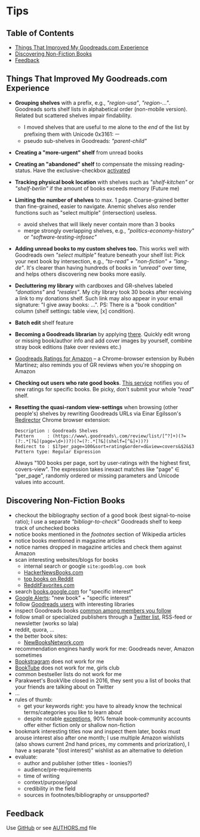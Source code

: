 # Tips

## Table of Contents
- [Things That Improved My Goodreads.com Experience](#things-that-improved-my-goodreadscom-experience)
- [Discovering Non-Fiction Books](#discovering-non-fiction-books)
- [Feedback](#feedback)


## Things That Improved My Goodreads.com Experience

- **Grouping shelves** with a prefix, e.g., _"region-usa"_,
  _"region-..."_. Goodreads sorts shelf lists in alphabetical order (non-mobile version).
  Related but scattered shelves impair findability.  
  - I moved shelves that are useful to me alone to the _end_ of the list by prefixing them with Unicode 0x3161: ㅡ
  - pseudo sub-shelves in Goodreads: _"parent-child"_

- **Creating a "more-urgent" shelf** from unread books

- **Creating an "abandoned" shelf** to compensate the missing reading-status. 
  Have the exclusive-checkbox [activated](https://www.goodreads.com/shelf/edit)

- **Tracking physical book location** with shelves such as _"shelf-kitchen"_ or 
  _"shelf-berlin"_ if the amount of books exceeds memory (Future me)

- **Limiting the number of shelves** to max. 1 page. 
  Coarse-grained better than fine-grained, easier to navigate.
  Anemic shelves also render functions such as "select multiple" (intersection) useless.
  - avoid shelves that will likely never contain more than 3 books
  - merge strongly overlapping shelves, e.g., _"politics-economy-history"_ or _"software-testing-infosec"_

- **Adding unread books to my custom shelves too.** This works
  well with Goodreads own _"select multiple"_ feature beneath your
  shelf list: Pick your next book by intersection, e.g., _"to-read" +
  "non-fiction" + "lang-de"_. 
  It's clearer than having hundreds of books in _"unread"_ over time,
  and helps others discovering new books more easily.
  
- **Decluttering my library** with cardboxes and GR-shelves labeled
  _"donations"_ and _"resales"_. My city library took 30 books
  after receiving a link to my donations shelf.  Such link may also appear in
  your email signature: "I give away books: ...". 
  PS: There is a "book condition" column (shelf settings: table view, [x] condition).

- **Batch edit** shelf feature

- **Becoming a Goodreads librarian** by applying 
  [there](https://www.goodreads.com/about/apply_librarian). Quickly
  edit wrong or missing book/author info and add cover images by yourself,
  combine stray book editions (take over reviews etc.)

- [Goodreads Ratings for Amazon](https://chrome.google.com/webstore/detail/goodreads-ratings-for-ama/fkkcefhhadenobhjnngfdahhlodolkjg) – a Chrome-browser extension by Rubén Martínez; 
  also reminds you of GR reviews when you're shopping on Amazon 

- **Checking out users who rate good books**. 
  [This service](https://andre-st.github.io/goodreads/) notifies you of new ratings for specific books.
  Be picky, don't submit your whole _"read"_ shelf.

- **Resetting the quasi-random view-settings** when browsing (other people's)
  shelves by rewriting Goodreads URLs via Einar Egilsson's 
  [Redirector](https://chrome.google.com/webstore/detail/redirector/ocgpenflpmgnfapjedencafcfakcekcd)
  Chrome browser extension: 
  ```
  Description : Goodreads Shelves
  Pattern     : (https://www\.goodreads\.com/review/list/[^?]+)(?=(?:.*[?&](page=\d+))?)(?=(?:.*[?&](shelf=[^&]+))?)
  Redirect to : $1?per_page=100&sort=rating&order=d&view=covers&$2&$3
  Pattern type: Regular Expression
  ```
  Always "100 books per page, sort by user-ratings with the highest first, covers-view". 
  The expression takes inexact matches like "page" ∈ "per_page", randomly ordered or missing 
  parameters and Unicode values into account.
  
## Discovering Non-Fiction Books
- checkout the bibliography section of a good book (best signal-to-noise ratio); I use a separate _"bibliogr-to-check"_ Goodreads shelf to keep track of unchecked books
- notice books mentioned in the _footnotes_ section of Wikipedia articles
- notice books mentioned in magazine articles
- notice names dropped in magazine articles and check them against Amazon
- scan interesting websites/blogs for books 
  - internal search or google `site:goodblog.com book`
  - [HackerNewsBooks.com](https://hackernewsbooks.com/)
  - [top books on Reddit](http://booksreddit.com/)
  - [RedditFavorites.com](https://redditfavorites.com/books)
- search [books.google.com](https://www.google.com/search?tbm=bks&q=specific+interest) for "specific interest"
- [Google Alerts](https://www.google.com/alerts): "new book" + "specific interest"
- follow [Goodreads users](https://www.goodreads.com/user/18418712-andr/following) with interesting libraries
- inspect Goodreads books [common among members you follow](https://github.com/andre-st/goodreads/blob/master/friendrated.md)
- follow small or specialized publishers through a [Twitter list](https://twitter.com/voidyll/lists/books), RSS-feed or newsletter (works so lala)
- reddit, quora, ...
- the better book sites:
  - [NewBooksNetwork.com](http://newbooksnetwork.com/)
- recommendation engines hardly work for me: Goodreads never, Amazon sometimes
- [Bookstragram](https://www.instagram.com/explore/tags/bookstagram/) does not work for me
- [BookTube](https://en.wikipedia.org/wiki/BookTube) does not work for me, girls club
- common bestseller lists do not work for me
- Parakweet's BookVibe closed in 2016, they sent you a list of books that your friends are talking about on Twitter
- ...
- rules of thumb:
  - get your keywords right: you have to already know the technical terms/categories you like to learn about
  - despite notable [exceptions](https://www.goodreads.com/user/show/2531665-charlene), 90% female book-community accounts offer either fiction only or shallow non-fiction
- bookmark interesting titles now and inspect them later, books must arouse interest also after one month; I use multiple Amazon wishlists (also shows current 2nd hand prices, my comments and priorization), I have a separate "(lost interest)" wishlist as an alternative to deletion
- evaluate:
  - author and publisher (other titles - loonies?)
  - audience/pre-requirements
  - time of writing
  - context/purpose/goal
  - credibility in the field
  - sources in footnotes/bibliography or unsupported?


## Feedback

Use [GitHub](https://github.com/andre-st/goodreads/issues) or see [AUTHORS.md](AUTHORS.md) file
